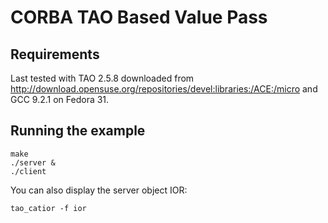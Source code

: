 # CORBA TAO Based Value Pass

## Requirements

Last tested with TAO 2.5.8 downloaded from http://download.opensuse.org/repositories/devel:libraries:/ACE:/micro and GCC 9.2.1 on Fedora 31.

## Running the example

```shell
make
./server &
./client
```

You can also display the server object IOR:

```shell
tao_catior -f ior
```
